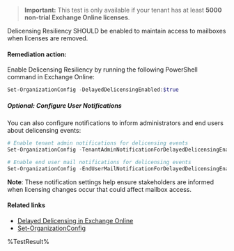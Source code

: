 
> **Important:** This test is only available if your tenant has at least **5000 non-trial Exchange Online licenses**.

Delicensing Resiliency SHOULD be enabled to maintain access to mailboxes when licenses are removed.


#### Remediation action:

Enable Delicensing Resiliency by running the following PowerShell command in Exchange Online:

```powershell
Set-OrganizationConfig -DelayedDelicensingEnabled:$true
```

##### Optional: Configure User Notifications

You can also configure notifications to inform administrators and end users about delicensing events:

```powershell
# Enable tenant admin notifications for delicensing events
Set-OrganizationConfig -TenantAdminNotificationForDelayedDelicensingEnabled:$true

# Enable end user mail notifications for delicensing events
Set-OrganizationConfig -EndUserMailNotificationForDelayedDelicensingEnabled:$true
```

**Note**: These notification settings help ensure stakeholders are informed when licensing changes occur that could affect mailbox access.

#### Related links

* [Delayed Delicensing in Exchange Online](https://learn.microsoft.com/en-us/Exchange/recipients-in-exchange-online/manage-user-mailboxes/exchange-online-delicensing-resiliency)
* [Set-OrganizationConfig](https://docs.microsoft.com/en-us/powershell/module/exchange/set-organizationconfig)

<!--- Results --->
%TestResult%

